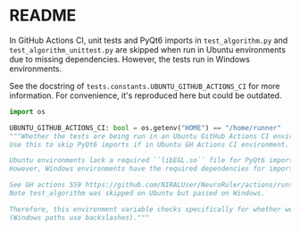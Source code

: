 # README

In GitHub Actions CI, unit tests and PyQt6 imports in `test_algorithm.py` and `test_algorithm_unittest.py` are skipped when run in Ubuntu environments due to missing dependencies. However, the tests run in Windows environments.

See the docstring of `tests.constants.UBUNTU_GITHUB_ACTIONS_CI` for more information. For convenience, it's reproduced here but could be outdated.

```py
import os

UBUNTU_GITHUB_ACTIONS_CI: bool = os.getenv("HOME") == "/home/runner"
"""Whether the tests are being run in an Ubuntu GitHub Actions CI environment.
Use this to skip PyQt6 imports if in Ubuntu GH Actions CI environment.

Ubuntu environments lack a required ``libEGL.so`` file for PyQt6 imports. This causes an error when importing PyQt6.
However, Windows environments have the required dependencies for importing PyQt6.

See GH actions 559 https://github.com/NIRALUser/NeuroRuler/actions/runs/4901894070/jobs/8753416763.
Note test_algorithm was skipped on Ubuntu but passed on Windows.

Therefore, this environment variable checks specifically for whether we're in an Ubuntu GH CI environment
(Windows paths use backslashes)."""
```
